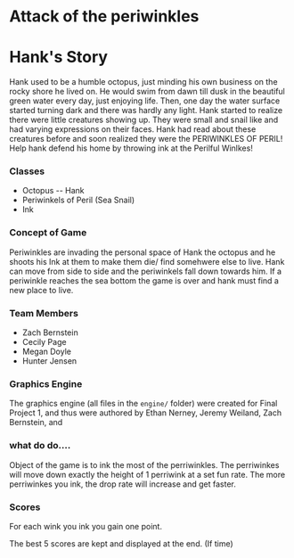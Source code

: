 # Attack of the periwinkles

# Hank's Story

Hank used to be a humble octopus, just minding his own business on the rocky shore he
lived on. He would swim from dawn till dusk in the beautiful green water every day, just enjoying
life. Then, one day the water surface started turning dark and there was hardly any light. Hank started to realize 
there were little creatures showing up. They were small and snail like and had varying
expressions on their faces. Hank had read about these creatures before and soon realized they were
the PERIWINKLES OF PERIL! Help hank defend his home by throwing ink at the Perilful Winlkes!

### Classes
* Octopus -- Hank
* Periwinkels of Peril (Sea Snail) 
* Ink

### Concept of Game
Periwinkles are invading the personal space of Hank the octopus 
and he shoots his Ink at them to make them die/ find somehwere else to live. 
Hank can move from side to side and the periwinkels fall down towards him. If a periwinkle reaches the 
sea bottom the game is over and hank must find a new place to live. 

### Team Members 
* Zach Bernstein 
* Cecily Page
* Megan Doyle 
* Hunter Jensen

### Graphics Engine
The graphics engine (all files in the `engine/` folder) were created for Final Project 1,
and thus were authored by Ethan Nerney, Jeremy Weiland, Zach Bernstein, and 

### what do do....
Object of the game is to ink the most of the perriwinkles.
The perriwinkes will move down exactly the height of 1 perriwink at a set fun rate.
The more perriwinkes you ink, the drop rate will increase and get faster.

### Scores
For each wink you ink you gain one point. 

The best 5 scores are kept and displayed at the end. (If time)